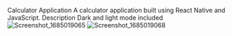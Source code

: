 Calculator Application
A calculator application built using React Native and JavaScript.
Description
Dark and light mode included 
![Screenshot_1685019065](https://github.com/HamzaGulraiz/PracticeCalculator/assets/110945038/ea6edb0d-c377-412b-9db6-1e57f54401a3)
![Screenshot_1685019068](https://github.com/HamzaGulraiz/PracticeCalculator/assets/110945038/f30a9007-c440-4db1-b823-189533c22c76)
